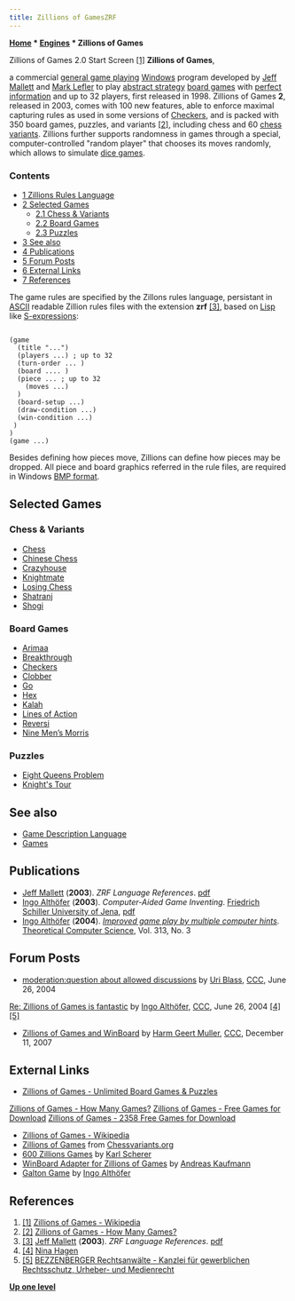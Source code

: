 ```yaml
---
title: Zillions of GamesZRF
---
```

**[Home](Home "Home") \* [Engines](Engines "Engines") \* Zillions of Games**



[](https://en.wikipedia.org/wiki/File:Zillions_of_games.jpg) Zillions of Games 2.0 Start Screen <a id="cite-note-1" href="#cite-ref-1">[1]</a>
**Zillions of Games**,  

a commercial [general game playing](General_Game_Playing "General Game Playing") [Windows](Windows "Windows") program developed by [Jeff Mallett](Jeff_Mallett "Jeff Mallett") and [Mark Lefler](Mark_Lefler "Mark Lefler") to play [abstract strategy](https://en.wikipedia.org/wiki/Abstract_strategy_game) [board games](https://en.wikipedia.org/wiki/Board_game) with [perfect information](https://en.wikipedia.org/wiki/Perfect_information) and up to 32 players, first released in 1998. Zillions of Games **2**, released in 2003, comes with 100 new features, able to enforce maximal capturing rules as used in some versions of [Checkers](Checkers "Checkers"), and is packed with 350 board games, puzzles, and variants <a id="cite-note-2" href="#cite-ref-2">[2]</a>, including chess and 60 [chess variants](Chess#Variants "Chess"). Zillions further supports randomness in games through a special, computer-controlled "random player" that chooses its moves randomly, which allows to simulate [dice games](https://en.wikipedia.org/wiki/List_of_dice_games).



### Contents


* [1 Zillions Rules Language](#zillions-rules-language)
* [2 Selected Games](#selected-games)
	+ [2.1 Chess & Variants](#chess-.26-variants)
	+ [2.2 Board Games](#board-games)
	+ [2.3 Puzzles](#puzzles)
* [3 See also](#see-also)
* [4 Publications](#publications)
* [5 Forum Posts](#forum-posts)
* [6 External Links](#external-links)
* [7 References](#references)






The game rules are specified by the Zillons rules language, persistant in [ASCII](https://en.wikipedia.org/wiki/ASCII) readable Zillion rules files with the extension **zrf** <a id="cite-note-3" href="#cite-ref-3">[3]</a>, based on [Lisp](index.php?title=Lisp&action=edit&redlink=1 "Lisp (page does not exist)") like [S-expressions](https://en.wikipedia.org/wiki/S-expression):




```

(game
  (title "...") 
  (players ...) ; up to 32
  (turn-order ... )
  (board .... )
  (piece ... ; up to 32
    (moves ...)
  ) 
  (board-setup ...)
  (draw-condition ...)
  (win-condition ...)
 )
)
(game ...)

```

Besides defining how pieces move, Zillions can define how pieces may be dropped. All piece and board graphics referred in the rule files, are required in Windows [BMP format](https://en.wikipedia.org/wiki/BMP_file_format).



## Selected Games


### Chess & Variants


* [Chess](Chess "Chess")
* [Chinese Chess](Chinese_Chess "Chinese Chess")
* [Crazyhouse](Crazyhouse "Crazyhouse")
* [Knightmate](Knightmate_Chess "Knightmate Chess")
* [Losing Chess](Losing_Chess "Losing Chess")
* [Shatranj](Shatranj "Shatranj")
* [Shogi](Shogi "Shogi")


### Board Games


* [Arimaa](Arimaa "Arimaa")
* [Breakthrough](Breakthrough_(Game) "Breakthrough (Game)")
* [Checkers](Checkers "Checkers")
* [Clobber](Clobber "Clobber")
* [Go](Go "Go")
* [Hex](Hex "Hex")
* [Kalah](Kalah "Kalah")
* [Lines of Action](Lines_of_Action "Lines of Action")
* [Reversi](Othello "Othello")
* [Nine Men’s Morris](Nine_Men%E2%80%99s_Morris "Nine Men’s Morris")


### Puzzles


* [Eight Queens Problem](Backtracking#8QinBitboards "Backtracking")
* [Knight's Tour](Knight_Pattern "Knight Pattern")


## See also


* [Game Description Language](General_Game_Playing#GDL "General Game Playing")
* [Games](Games "Games")


## Publications


* [Jeff Mallett](Jeff_Mallett "Jeff Mallett") (**2003**). *ZRF Language References*. [pdf](http://www.cs.duke.edu/courses/spring06/cps108/Assignments/06_vooga/zrf.pdf)
* [Ingo Althöfer](Ingo_Alth%C3%B6fer "Ingo Althöfer") (**2003**). *Computer-Aided Game Inventing*. [Friedrich Schiller University of Jena](https://en.wikipedia.org/wiki/University_of_Jena), [pdf](http://www.minet.uni-jena.de/preprints/althoefer_03/CAGI.pdf)
* [Ingo Althöfer](Ingo_Alth%C3%B6fer "Ingo Althöfer") (**2004**). *[Improved game play by multiple computer hints](http://www.sciencedirect.com/science/article/pii/S0304397503005851)*. [Theoretical Computer Science](https://en.wikipedia.org/wiki/Theoretical_Computer_Science_%28journal%29), Vol. 313, No. 3


## Forum Posts


* [moderation:question about allowed discussions](https://www.stmintz.com/ccc/index.php?id=372641) by [Uri Blass](Uri_Blass "Uri Blass"), [CCC](CCC "CCC"), June 26, 2004


 [Re: Zillions of Games is fantastic](https://www.stmintz.com/ccc/index.php?id=372708) by [Ingo Althöfer](Ingo_Alth%C3%B6fer "Ingo Althöfer"), [CCC](CCC "CCC"), June 26, 2004 <a id="cite-note-4" href="#cite-ref-4">[4]</a> <a id="cite-note-5" href="#cite-ref-5">[5]</a>
* [Zillions of Games and WinBoard](http://www.talkchess.com/forum/viewtopic.php?t=18309) by [Harm Geert Muller](Harm_Geert_Muller "Harm Geert Muller"), [CCC](CCC "CCC"), December 11, 2007


## External Links


* [Zillions of Games - Unlimited Board Games & Puzzles](http://www.zillionsofgames.com/index.html)


 [Zillions of Games - How Many Games?](http://www.zillionsofgames.com/games.html)
 [Zillions of Games - Free Games for Download](http://www.zillionsofgames.com/games/)
 [Zillions of Games - 2358 Free Games for Download](http://www.zillions-of-games.com/games/index-tripartite.html)
* [Zillions of Games - Wikipedia](https://en.wikipedia.org/wiki/Zillions_of_Games)
* [Zillions of Games](http://www.chessvariants.org/programs.dir/zillions/) from [Chessvariants.org](http://www.chessvariants.org/)
* [600 Zillions Games](http://karlscherer.com/Zillions/swindex2.html) by [Karl Scherer](index.php?title=Karl_Scherer&action=edit&redlink=1 "Karl Scherer (page does not exist)")
* [WinBoard Adapter for Zillions of Games](http://andreas.pbworks.com/w/page/27366687/WinBoard%20Adapter%20for%20Zillions%20of%20Games) by [Andreas Kaufmann](index.php?title=Andreas_Kaufmann&action=edit&redlink=1 "Andreas Kaufmann (page does not exist)")
* [Galton Game](http://www.althofer.de/galton-game.html) by [Ingo Althöfer](Ingo_Alth%C3%B6fer "Ingo Althöfer")


## References


1. <a id="cite-ref-1" href="#cite-note-1">[1]</a> [Zillions of Games - Wikipedia](https://en.wikipedia.org/wiki/Zillions_of_Games)
2. <a id="cite-ref-2" href="#cite-note-2">[2]</a> [Zillions of Games - How Many Games?](http://www.zillionsofgames.com/games.html)
3. <a id="cite-ref-3" href="#cite-note-3">[3]</a> [Jeff Mallett](Jeff_Mallett "Jeff Mallett") (**2003**). *ZRF Language References*. [pdf](http://www.cs.duke.edu/courses/spring06/cps108/Assignments/06_vooga/zrf.pdf)
4. <a id="cite-ref-4" href="#cite-note-4">[4]</a> [Nina Hagen](Category:Nina_Hagen "Category:Nina Hagen")
5. <a id="cite-ref-5" href="#cite-note-5">[5]</a> [BEZZENBERGER Rechtsanwälte - Kanzlei für gewerblichen Rechtsschutz, Urheber- und Medienrecht](http://www.kanzlei-bezzenberger.de/jb.html)

**[Up one level](Engines "Engines")**







 
